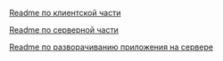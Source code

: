 [Readme по клиентской части](https://github.com/manInit/school/wiki/FE-readme)


[Readme по серверной части](https://github.com/manInit/school/wiki/BE-readme)


[Readme по разворачиванию приложения на сервере](https://github.com/manInit/school/wiki/Deploy-readme)